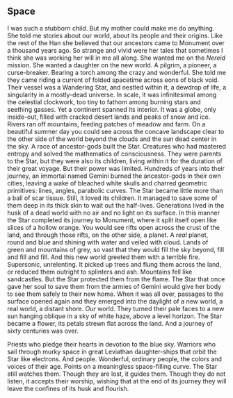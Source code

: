 ## Space
I was such a stubborn child. But my mother could make me do anything. She told me stories about our world, about its people and their origins. Like the rest of the Han she believed that our ancestors came to Monument over a thousand years ago. So strange and vivid were her tales that sometimes I think she was working her will in me all along. She wanted me on the *Nereid* mission. She wanted a daughter on the new world. A pilgrim, a pioneer, a curse-breaker. Bearing a torch among the crazy and wonderful.
She told me they came riding a current of folded spacetime across eons of black void. Their vessel was a Wandering Star, and nestled within it, a dewdrop of life, a singularity in a mostly-dead universe. In scale, it was infinitesimal among the celestial clockwork, too tiny to fathom among burning stars and seething gasses. Yet a continent spanned its interior. It was a globe, only inside-out, filled with cracked desert lands and peaks of snow and ice. Rivers ran off mountains, feeding patches of meadow and farm. On a beautiful summer day you could see across the concave landscape clear to the other side of the world beyond the clouds and the sun dead center in the sky.
A race of ancestor-gods built the Star. Creatures who had mastered entropy and solved the mathematics of consciousness. They were parents to the Star, but they were also its children, living within it for the duration of their great voyage. But their power was limited. Hundreds of years into their journey, an immortal named Gemini burned the ancestor-gods in their own cities, leaving a wake of bleached white skulls and charred geometric primitives: lines, angles, parabolic curves. The Star became little more than a ball of scar tissue.
Still, it loved its children. It managed to save some of them deep in its thick skin to wait out the half-lives. Generations lived in the husk of a dead world with no air and no light on its surface. In this manner the Star completed its journey to Monument, where it split itself open like slices of a hollow orange. You would see rifts open across the crust of the land, and through those rifts, on the other side, a planet. A *real* planet, round and blue and shining with water and veiled with cloud. Lands of green and mountains of grey, so vast that they would fill the sky beyond, fill and fill and fill. And this new world greeted them with a terrible fire. Supersonic, unrelenting. It picked up trees and flung them across the land, or reduced them outright to splinters and ash. Mountains fell like sandcastles.
But the Star protected them from the flame. The Star that once gave her soul to save them from the armies of Gemini would give her body to see them safely to their new home.
When it was all over, passages to the surface opened again and they emerged into the daylight of a new world, a real world, a distant shore. *Our* world. They turned their pale faces to a new sun hanging oblique in a sky of white haze, above a level horizon. The Star became a flower, its petals strewn flat across the land. And a journey of sixty centuries was over.

Priests who pledge their hearts in devotion to the blue sky. Warriors who sail through murky space in great Leviathan daughter-ships that orbit the Star like electrons. And people. Wonderful, ordinary people, the colors and voices of their age. Points on a meaningless space-filling curve. 
The Star still watches them. Though they are lost, it guides them. Though they do not listen, it accepts their worship, wishing that at the end of its journey they will leave the confines of its husk and flourish.